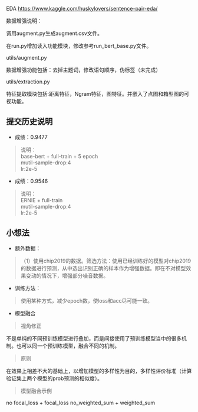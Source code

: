 EDA
https://www.kaggle.com/huskylovers/sentence-pair-eda/

数据增强说明：

调用augment.py生成augment.csv文件。

在run.py增加读入功能模块，修改参考run_bert_base.py文件。


utils/augment.py

数据增强功能包括：去掉主题词，修改语句顺序，伪标签（未完成）

utils/extraction.py

特征提取模块包括:距离特征，Ngram特征，图特征。并嵌入了点图和箱型图的可视功能。




## 提交历史说明
- 成绩：0.9477  
> 说明：  
base-bert + full-train + 5 epoch  
mutil-sample-drop:4  
lr:2e-5  

- 成绩：0.9546 
> 说明：  
ERNIE + full-train  
mutil-sample-drop:4  
lr:2e-5  

## 小想法
- 额外数据：
>（1）使用chip2019的数据。筛选方法：使用已经训练好的模型对chip2019的数据进行预测，从中选出识别正确的样本作为增强数据。即在不对模型效果变动的情况下，增强部分噪音数据。


- 训练方法：
> 使用某种方式，减少epoch数，使loss和acc尽可能一致。

- 模型融合

> 视角修正

不是单纯的不同预训练模型进行叠加，而是间接使用了预训练模型当中的很多机制。也可以同一个预训练模型，融合不同的机制。

> 原则

在效果上相差不大的基础上，以增加模型的多样性为目的，多样性评价标准（计算验证集上两个模型的prob预测的相似度）。

> 模型融合示例

no focal_loss + focal_loss
no_weighted_sum + weighted_sum
                    


